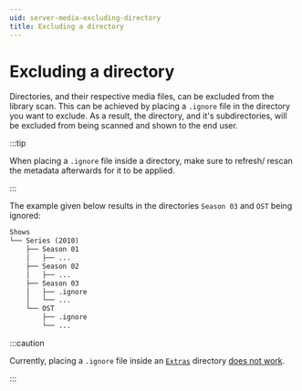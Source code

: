 ```yaml
---
uid: server-media-excluding-directory
title: Excluding a directory
---
```


# Excluding a directory

Directories, and their respective media files, can be excluded from the library scan. This can be achieved by placing a `.ignore` file in the directory you want to exclude. As a result, the directory, and it's subdirectories, will be excluded from being scanned and shown to the end user.

:::tip

When placing a `.ignore` file inside a directory, make sure to refresh/ rescan the metadata afterwards for it to be applied.

:::

The example given below results in the directories `Season 03` and `OST` being ignored:

```txt
Shows
└── Series (2010)
    ├── Season 01
    │   ├── ...
    ├── Season 02
    │   ├── ...
    ├── Season 03
    │   ├── .ignore
    │   └── ...
    └── OST
        ├── .ignore
        └── ...
```

:::caution

Currently, placing a `.ignore` file inside an [`Extras`](./libraries/shows#extras-folders) directory [does not work](https://github.com/jellyfin/jellyfin/issues/9571).

:::
